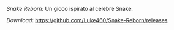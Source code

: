 *Snake Reborn*: Un gioco ispirato al celebre Snake.

*Download*: https://github.com/Luke460/Snake-Reborn/releases
